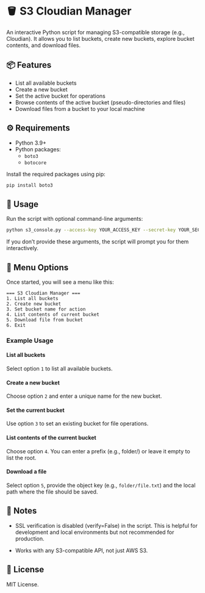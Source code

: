# 🪣 S3 Cloudian Manager

An interactive Python script for managing S3-compatible storage (e.g., Cloudian). It allows you to list buckets, create new buckets, explore bucket contents, and download files.

## 📦 Features

- List all available buckets
- Create a new bucket
- Set the active bucket for operations
- Browse contents of the active bucket (pseudo-directories and files)
- Download files from a bucket to your local machine

## ⚙️ Requirements

- Python 3.9+
- Python packages:
  - `boto3`
  - `botocore`

Install the required packages using pip:

```bash
pip install boto3
```

## 🚀 Usage
Run the script with optional command-line arguments:

```bash
python s3_console.py --access-key YOUR_ACCESS_KEY --secret-key YOUR_SECRET_KEY --endpoint-url https://your-cloudian-endpoint
```

If you don’t provide these arguments, the script will prompt you for them interactively.


## 🧭 Menu Options
Once started, you will see a menu like this:

```
=== S3 Cloudian Manager ===
1. List all buckets
2. Create new bucket
3. Set bucket name for action
4. List contents of current bucket
5. Download file from bucket
6. Exit
```

### Example Usage

#### List all buckets
Select option `1` to list all available buckets.

#### Create a new bucket
Choose option `2` and enter a unique name for the new bucket.

#### Set the current bucket
Use option `3` to set an existing bucket for file operations.

#### List contents of the current bucket
Choose option `4`. You can enter a prefix (e.g., folder/) or leave it empty to list the root.

#### Download a file
Select option `5`, provide the object key (e.g., `folder/file.txt`) and the local path where the file should be saved.


## 🔐 Notes
- SSL verification is disabled (verify=False) in the script. This is helpful for development and local environments but not recommended for production.

- Works with any S3-compatible API, not just AWS S3.

## 📜 License
MIT License.
